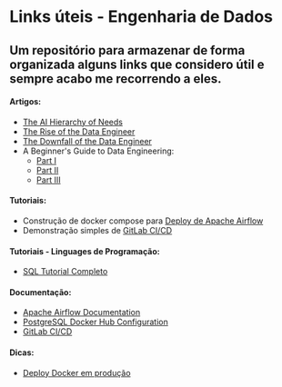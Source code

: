 # Links úteis - Engenharia de Dados
## Um repositório para armazenar de forma organizada alguns links que considero útil e sempre acabo me recorrendo a eles.

#### Artigos:
* [The AI Hierarchy of Needs](https://hackernoon.com/the-ai-hierarchy-of-needs-18f111fcc007)
* [The Rise of the Data Engineer](https://www.freecodecamp.org/news/the-rise-of-the-data-engineer-91be18f1e603/)
* [The Downfall of the Data Engineer](https://maximebeauchemin.medium.com/the-downfall-of-the-data-engineer-5bfb701e5d6b)
* A Beginner's Guide to Data Engineering:
  * [Part I](https://medium.com/@rchang/a-beginners-guide-to-data-engineering-part-i-4227c5c457d7)
  * [Part II](https://medium.com/@rchang/a-beginners-guide-to-data-engineering-part-ii-47c4e7cbda71)
  * [Part III](https://medium.com/@rchang/a-beginners-guide-to-data-engineering-the-series-finale-2cc92ff14b0)

#### Tutoriais:
* Construção de docker compose para [Deploy de Apache Airflow](https://towardsdatascience.com/deploy-apache-airflow-in-multiple-docker-containers-7f17b8b3de58)
* Demonstração simples de [GitLab CI/CD](https://www.digitalocean.com/community/tutorials/como-configurar-pipelines-de-integracao-continua-com-o-gitlab-ci-no-ubuntu-16-04-pt)

#### Tutoriais - Linguages de Programação:
* [SQL Tutorial Completo](https://mode.com/sql-tutorial/introduction-to-sql/)

#### Documentação:
* [Apache Airflow Documentation](https://airflow.apache.org/docs/apache-airflow/stable/index.html)
* [PostgreSQL Docker Hub Configuration](https://hub.docker.com/_/postgres)
* [GitLab CI/CD](https://docs.gitlab.com/ee/ci/)

#### Dicas:
* [Deploy Docker em produção](https://blog.cloud66.com/10-tips-for-docker-compose-hosting-in-production/)
